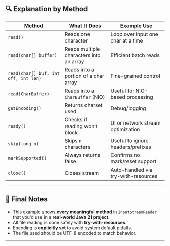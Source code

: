 ## 🔍 Explanation by Method

| Method | What It Does | Example Use |
|--------|---------------|--------------|
| `read()` | Reads one character | Loop over input one char at a time |
| `read(char[] buffer)` | Reads multiple characters into an array | Efficient batch reads |
| `read(char[] buf, int off, int len)` | Reads into a portion of a char array | Fine-grained control |
| `read(CharBuffer)` | Reads into a `CharBuffer` (NIO) | Useful for NIO-based processing |
| `getEncoding()` | Returns charset used | Debug/logging |
| `ready()` | Checks if reading won’t block | UI or network stream optimization |
| `skip(long n)` | Skips `n` characters | Useful to ignore headers/prefixes |
| `markSupported()` | Always returns false | Confirms no mark/reset support |
| `close()` | Closes stream | Auto-handled via try-with-resources |

---

## 🏁 Final Notes

- This example shows **every meaningful method** in `InputStreamReader` that you'd use in a **real-world Java 21 project**.
- All file reading is done safely with **try-with-resources**.
- Encoding is **explicitly set** to avoid system default pitfalls.
- The file used should be UTF-8 encoded to match behavior.

---

